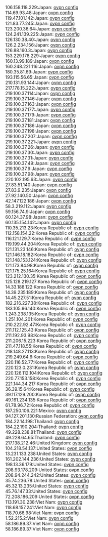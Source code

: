 106.158.118.229:Japan: [ovpn config](vpn/106_158_118_229.ovpn)  
114.69.93.48:Japan: [ovpn config](vpn/114_69_93_48.ovpn)  
119.47.101.142:Japan: [ovpn config](vpn/119_47_101_142.ovpn)  
121.83.77.245:Japan: [ovpn config](vpn/121_83_77_245.ovpn)  
123.200.36.64:Japan: [ovpn config](vpn/123_200_36_64.ovpn)  
124.241.139.225:Japan: [ovpn config](vpn/124_241_139_225.ovpn)  
126.130.38.40:Japan: [ovpn config](vpn/126_130_38_40.ovpn)  
126.2.234.156:Japan: [ovpn config](vpn/126_2_234_156.ovpn)  
126.88.160.3:Japan: [ovpn config](vpn/126_88_160_3.ovpn)  
153.229.178.229:Japan: [ovpn config](vpn/153_229_178_229.ovpn)  
160.13.99.189:Japan: [ovpn config](vpn/160_13_99_189.ovpn)  
160.248.221.116:Japan: [ovpn config](vpn/160_248_221_116.ovpn)  
180.35.81.69:Japan: [ovpn config](vpn/180_35_81_69.ovpn)  
193.115.56.65:Japan: [ovpn config](vpn/193_115_56_65.ovpn)  
210.131.93.144:Japan: [ovpn config](vpn/210_131_93_144.ovpn)  
217.178.15.222:Japan: [ovpn config](vpn/217_178_15_222.ovpn)  
219.100.37.114:Japan: [ovpn config](vpn/219_100_37_114.ovpn)  
219.100.37.146:Japan: [ovpn config](vpn/219_100_37_146.ovpn)  
219.100.37.163:Japan: [ovpn config](vpn/219_100_37_163.ovpn)  
219.100.37.177:Japan: [ovpn config](vpn/219_100_37_177.ovpn)  
219.100.37.179:Japan: [ovpn config](vpn/219_100_37_179.ovpn)  
219.100.37.181:Japan: [ovpn config](vpn/219_100_37_181.ovpn)  
219.100.37.186:Japan: [ovpn config](vpn/219_100_37_186.ovpn)  
219.100.37.198:Japan: [ovpn config](vpn/219_100_37_198.ovpn)  
219.100.37.207:Japan: [ovpn config](vpn/219_100_37_207.ovpn)  
219.100.37.221:Japan: [ovpn config](vpn/219_100_37_221.ovpn)  
219.100.37.26:Japan: [ovpn config](vpn/219_100_37_26.ovpn)  
219.100.37.30:Japan: [ovpn config](vpn/219_100_37_30.ovpn)  
219.100.37.31:Japan: [ovpn config](vpn/219_100_37_31.ovpn)  
219.100.37.49:Japan: [ovpn config](vpn/219_100_37_49.ovpn)  
219.100.37.9:Japan: [ovpn config](vpn/219_100_37_9.ovpn)  
219.100.37.98:Japan: [ovpn config](vpn/219_100_37_98.ovpn)  
220.102.195.63:Japan: [ovpn config](vpn/220_102_195_63.ovpn)  
27.83.51.140:Japan: [ovpn config](vpn/27_83_51_140.ovpn)  
27.83.9.235:Japan: [ovpn config](vpn/27_83_9_235.ovpn)  
27.92.140.50:Japan: [ovpn config](vpn/27_92_140_50.ovpn)  
42.147.122.186:Japan: [ovpn config](vpn/42_147_122_186.ovpn)  
58.3.219.112:Japan: [ovpn config](vpn/58_3_219_112.ovpn)  
59.156.74.9:Japan: [ovpn config](vpn/59_156_74_9.ovpn)  
60.124.37.98:Japan: [ovpn config](vpn/60_124_37_98.ovpn)  
60.135.154.142:Japan: [ovpn config](vpn/60_135_154_142.ovpn)  
110.35.213.23:Korea Republic of: [ovpn config](vpn/110_35_213_23.ovpn)  
112.158.154.22:Korea Republic of: [ovpn config](vpn/112_158_154_22.ovpn)  
116.121.129.7:Korea Republic of: [ovpn config](vpn/116_121_129_7.ovpn)  
119.199.44.204:Korea Republic of: [ovpn config](vpn/119_199_44_204.ovpn)  
121.131.23.146:Korea Republic of: [ovpn config](vpn/121_131_23_146.ovpn)  
121.146.18.182:Korea Republic of: [ovpn config](vpn/121_146_18_182.ovpn)  
121.148.153.124:Korea Republic of: [ovpn config](vpn/121_148_153_124.ovpn)  
121.173.84.98:Korea Republic of: [ovpn config](vpn/121_173_84_98.ovpn)  
121.175.25.164:Korea Republic of: [ovpn config](vpn/121_175_25_164.ovpn)  
123.212.130.35:Korea Republic of: [ovpn config](vpn/123_212_130_35.ovpn)  
125.128.219.127:Korea Republic of: [ovpn config](vpn/125_128_219_127.ovpn)  
14.33.188.122:Korea Republic of: [ovpn config](vpn/14_33_188_122.ovpn)  
14.39.235.189:Korea Republic of: [ovpn config](vpn/14_39_235_189.ovpn)  
14.45.227.51:Korea Republic of: [ovpn config](vpn/14_45_227_51.ovpn)  
182.216.227.38:Korea Republic of: [ovpn config](vpn/182_216_227_38.ovpn)  
183.105.96.140:Korea Republic of: [ovpn config](vpn/183_105_96_140.ovpn)  
1.243.238.135:Korea Republic of: [ovpn config](vpn/1_243_238_135.ovpn)  
1.251.104.201:Korea Republic of: [ovpn config](vpn/1_251_104_201.ovpn)  
210.222.92.47:Korea Republic of: [ovpn config](vpn/210_222_92_47.ovpn)  
211.112.125.43:Korea Republic of: [ovpn config](vpn/211_112_125_43.ovpn)  
211.192.93.98:Korea Republic of: [ovpn config](vpn/211_192_93_98.ovpn)  
211.206.15.223:Korea Republic of: [ovpn config](vpn/211_206_15_223.ovpn)  
211.47.118.55:Korea Republic of: [ovpn config](vpn/211_47_118_55.ovpn)  
218.148.27.113:Korea Republic of: [ovpn config](vpn/218_148_27_113.ovpn)  
219.249.64.6:Korea Republic of: [ovpn config](vpn/219_249_64_6.ovpn)  
220.116.52.77:Korea Republic of: [ovpn config](vpn/220_116_52_77.ovpn)  
220.123.0.231:Korea Republic of: [ovpn config](vpn/220_123_0_231.ovpn)  
220.126.112.104:Korea Republic of: [ovpn config](vpn/220_126_112_104.ovpn)  
220.77.153.158:Korea Republic of: [ovpn config](vpn/220_77_153_158.ovpn)  
221.144.34.217:Korea Republic of: [ovpn config](vpn/221_144_34_217.ovpn)  
36.39.15.64:Korea Republic of: [ovpn config](vpn/36_39_15_64.ovpn)  
39.117.129.200:Korea Republic of: [ovpn config](vpn/39_117_129_200.ovpn)  
49.161.234.135:Korea Republic of: [ovpn config](vpn/49_161_234_135.ovpn)  
61.78.96.72:Korea Republic of: [ovpn config](vpn/61_78_96_72.ovpn)  
187.250.106.221:Mexico: [ovpn config](vpn/187_250_106_221.ovpn)  
94.127.201.130:Russian Federation: [ovpn config](vpn/94_127_201_130.ovpn)  
184.22.14.198:Thailand: [ovpn config](vpn/184_22_14_198.ovpn)  
184.22.190.204:Thailand: [ovpn config](vpn/184_22_190_204.ovpn)  
49.228.238.81:Thailand: [ovpn config](vpn/49_228_238_81.ovpn)  
49.228.64.65:Thailand: [ovpn config](vpn/49_228_64_65.ovpn)  
217.138.212.46:United Kingdom: [ovpn config](vpn/217_138_212_46.ovpn)  
104.218.54.137:United States: [ovpn config](vpn/104_218_54_137.ovpn)  
13.231.133.238:United States: [ovpn config](vpn/13_231_133_238.ovpn)  
161.202.144.236:United States: [ovpn config](vpn/161_202_144_236.ovpn)  
198.13.36.179:United States: [ovpn config](vpn/198_13_36_179.ovpn)  
208.93.178.209:United States: [ovpn config](vpn/208_93_178_209.ovpn)  
208.94.244.242:United States: [ovpn config](vpn/208_94_244_242.ovpn)  
35.74.236.78:United States: [ovpn config](vpn/35_74_236_78.ovpn)  
45.32.13.235:United States: [ovpn config](vpn/45_32_13_235.ovpn)  
45.76.147.33:United States: [ovpn config](vpn/45_76_147_33.ovpn)  
72.208.186.209:United States: [ovpn config](vpn/72_208_186_209.ovpn)  
113.191.30.238:Viet Nam: [ovpn config](vpn/113_191_30_238.ovpn)  
118.68.157.241:Viet Nam: [ovpn config](vpn/118_68_157_241.ovpn)  
118.70.66.98:Viet Nam: [ovpn config](vpn/118_70_66_98.ovpn)  
1.52.215.2:Viet Nam: [ovpn config](vpn/1_52_215_2.ovpn)  
58.186.89.37:Viet Nam: [ovpn config](vpn/58_186_89_37.ovpn)  
58.186.89.37:Viet Nam: [ovpn config](vpn/58_186_89_37.ovpn)  
